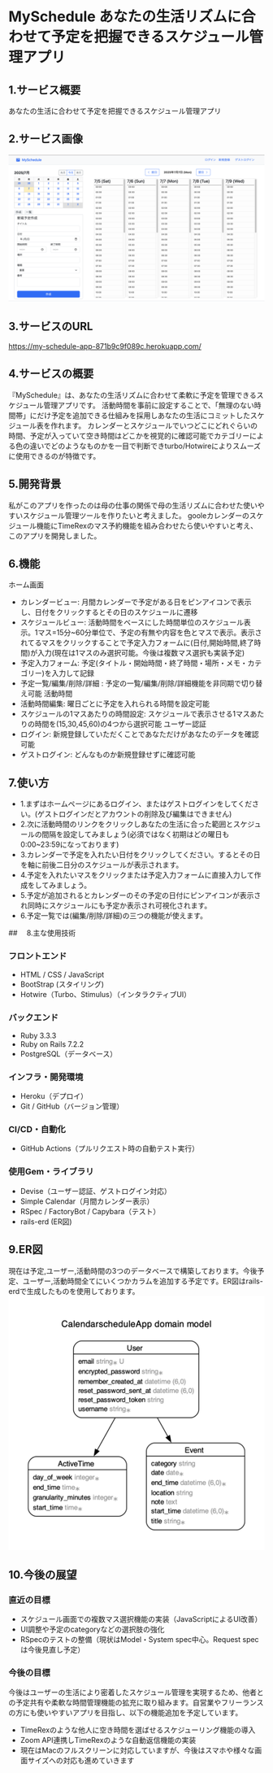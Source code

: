 # MySchedule あなたの生活リズムに合わせて予定を把握できるスケジュール管理アプリ

## 1.サービス概要

あなたの生活に合わせて予定を把握できるスケジュール管理アプリ

## 2.サービス画像

![スケジュール画面](./public/images/screenshot.png)

## 3.サービスのURL

https://my-schedule-app-871b9c9f089c.herokuapp.com/

## 4.サービスの概要

『MySchedule』は、あなたの生活リズムに合わせて柔軟に予定を管理できるスケジュール管理アプリです。
活動時間を事前に設定することで、「無理のない時間帯」にだけ予定を追加できる仕組みを採用しあなたの生活にコミットしたスケジュール表を作れます。
カレンダーとスケジュールでいつどこにどれぐらいの時間、予定が入っていて空き時間はどこかを視覚的に確認可能でカテゴリーによる色の違いでどのようなものかを一目で判断できturbo/Hotwireによりスムーズに使用できるのが特徴です。

## 5.開発背景

私がこのアプリを作ったのは母の仕事の関係で母の生活リズムに合わせた使いやすいスケジュール管理ツールを作りたいと考えました。
gooleカレンダーのスケジュール機能にTimeRexのマス予約機能を組み合わせたら使いやすいと考え、このアプリを開発しました。

## 6.機能

ホーム画面
  * カレンダービュー: 月間カレンダーで予定がある日をピンアイコンで表示し、日付をクリックするとその日のスケジュールに遷移
  * スケジュールビュー: 活動時間をベースにした時間単位のスケジュール表示。1マス=15分~60分単位で、予定の有無や内容を色とマスで表示。表示されてるマスをクリックすることで予定入力フォームに(日付,開始時間,終了時間)が入力(現在は1マスのみ選択可能。今後は複数マス選択も実装予定)
  * 予定入力フォーム: 予定(タイトル・開始時間・終了時間・場所・メモ・カテゴリー)を入力して記録
  * 予定一覧/編集/削除/詳細 : 予定の一覧/編集/削除/詳細機能を非同期で切り替え可能
活動時間
  * 活動時間編集: 曜日ごとに予定を入れられる時間を設定可能
  * スケジュールの1マスあたりの時間設定: スケジュールで表示させる1マスあたりの時間を(15,30,45,60)の4つから選択可能
ユーザー認証
  * ログイン: 新規登録していただくことであなただけがあなたのデータを確認可能
  * ゲストログイン: どんなものか新規登録せずに確認可能

## 7.使い方
  * 1.まずはホームページにあるログイン、またはゲストログインをしてください。(ゲストログインだとアカウントの削除及び編集はできません)
  * 2.次に活動時間のリンクをクリックしあなたの生活に合った範囲とスケジュールの間隔を設定してみましょう(必須ではなく初期はどの曜日も0:00~23:59になっております)
  * 3.カレンダーで予定を入れたい日付をクリックしてください。するとその日を軸に前後二日分のスケジュールが表示されます。
  * 4.予定を入れたいマスをクリックまたは予定入力フォームに直接入力して作成をしてみましょう。
  * 5.予定が追加されるとカレンダーのその予定の日付にピンアイコンが表示され同時にスケジュールにも予定か表示され可視化されます。
  * 6.予定一覧では(編集/削除/詳細)の三つの機能が使えます。

##　 8.主な使用技術

### フロントエンド
  * HTML / CSS / JavaScript
  * BootStrap (スタイリング)
  * Hotwire（Turbo、Stimulus）（インタラクティブUI）
### バックエンド
  * Ruby 3.3.3
  * Ruby on Rails 7.2.2
  * PostgreSQL（データベース）
### インフラ・開発環境
  * Heroku（デプロイ）
  * Git / GitHub（バージョン管理）
### CI/CD・自動化
  * GitHub Actions（プルリクエスト時の自動テスト実行）
### 使用Gem・ライブラリ
  * Devise（ユーザー認証、ゲストログイン対応）
  * Simple Calendar（月間カレンダー表示）
  * RSpec / FactoryBot / Capybara（テスト）
  * rails-erd (ER図)

## 9.ER図

現在は予定,ユーザー,活動時間の3つのデータベースで構築しております。今後予定、ユーザー,活動時間全てにいくつかカラムを追加する予定です。ER図はrails-erdで生成したものを使用しております。
![ER図](./public/images/erd.png)

## 10.今後の展望

### 直近の目標
  * スケジュール画面での複数マス選択機能の実装（JavaScriptによるUI改善）
  * UI調整や予定のcategoryなどの選択肢の強化
  * RSpecのテストの整備（現状はModel・System spec中心。Request specは今後見直し予定）

### 今後の目標
今後はユーザーの生活により密着したスケジュール管理を実現するため、他者との予定共有や柔軟な時間管理機能の拡充に取り組みます。自営業やフリーランスの方にも使いやすいアプリを目指し、以下の機能追加を予定しています。
  * TimeRexのような他人に空き時間を選ばせるスケジューリング機能の導入
  * Zoom API連携しTimeRexのような自動返信機能の実装
  * 現在はMacのフルスクリーンに対応していますが、今後はスマホや様々な画面サイズへの対応も進めていきます

